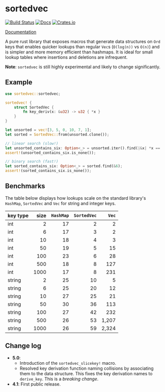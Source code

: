 # sortedvec

[![Build Status](https://dev.azure.com/marcusklaas/sortedvec/_apis/build/status/marcusklaas.sortedvec?branchName=master)](https://dev.azure.com/marcusklaas/sortedvec/_build/latest?definitionId=2&branchName=master)
[![Docs](https://docs.rs/sortedvec/badge.svg)](https://docs.rs/sortedvec)
[![Crates.io](https://img.shields.io/crates/v/sortedvec.svg?maxAge=2592000)](https://crates.io/crates/sortedvec)

[Documentation](https://docs.rs/sortedvec/)

A pure rust library that exposes macros that generate data structures
on `Ord` keys that enables quicker lookups than regular `Vec`s (`O(log(n))` vs `O(n)`)
and is simpler and more memory efficient than hashmaps. It is ideal for small
lookup tables where insertions and deletions are infrequent.

**Note**: `sortedvec` is still highly experimental and likely to change significantly.

## Example

```rust
use sortedvec::sortedvec;

sortedvec! {
    struct SortedVec {
        fn key_deriv(x: &u32) -> u32 { *x }
    }
}

let unsorted = vec![3, 5, 0, 10, 7, 1];
let sorted = SortedVec::from(unsorted.clone());

// linear search (slow!)
let unsorted_contains_six: Option<_> = unsorted.iter().find(|&x| *x == 6);
assert!(unsorted_contains_six.is_none());

// binary search (fast!)
let sorted_contains_six: Option<_> = sorted.find(&6);
assert!(sorted_contains_six.is_none());
```

## Benchmarks

The table below displays how lookups scale on the standard library's `HashMap`,
`SortedVec` and `Vec` for string and integer keys.

| key type | size | `HashMap` | `SortedVec` | `Vec` |
|---|---:|---:|---:|---:|
| int | 2 | 17 | 2 | 2 |
| int | 6 | 17 | 3 | 2 |
| int | 10 | 18 | 4 | 3 |
| int | 50 | 19 | 5 | 15 |
| int | 100 | 23 | 6 | 28 |
| int | 500 | 18 | 8 | 127 |
| int |1000 | 17 | 8 | 231 |
| string | 2 | 25 | 10 | 5 |
| string | 6 | 25 | 20 | 12 |
| string | 10 | 27 | 25 | 21 |
| string | 50 | 30 | 36 | 113 |
| string | 100 | 27 | 42 | 232 |
| string | 500 | 26 | 53 | 1,207 |
| string |1000 | 26 | 59 | 2,324 |

## Change log

 - **5.0**:
   * Introduction of the `sortedvec_slicekey!` macro.
   * Resolved key derivation function naming collisions by associating them to the data structure.
     This fixes the key derivation names to `derive_key`. This is a *breaking change*.
 - **4.1**: First public release.

